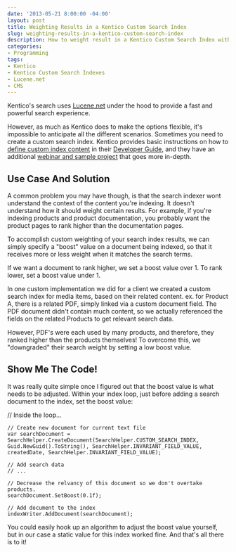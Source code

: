 ```yaml
---
date: '2013-05-21 8:00:00 -04:00'
layout: post
title: Weighting Results in a Kentico Custom Search Index
slug: weighting-results-in-a-kentico-custom-search-index
description: How to weight result in a Kentico Custom Search Index with Lucene.net.
categories:
- Programming
tags:
- Kentico
- Kentico Custom Search Indexes
- Lucene.net
- CMS
---
```


Kentico's search uses [Lucene.net](http://lucenenet.apache.org/ "Lucene.net Search Engine Library") under the hood to provide a fast and powerful search experience.

However, as much as Kentico does to make the options flexible, it's impossible to anticipate all the different scenarios.  Sometimes you need to create a custom search index.  Kentico provides basic instructions on how to [define custom index content](http://devnet.kentico.com/docs/7_0/devguide/index.html?smart_search_defining_custom_index_content.htm "Defining custom index content with Kentico Smart Search") in their [Developer Guide](http://devnet.kentico.com/docs/7_0/devguide/index.html "Kentico CMS 7.0 Developer Guide"), and they have an additional [webinar and sample project](http://devnet.kentico.com/Videos/System-Management/Smart-Search-in-Kentico-CMS-6.aspx "Smart Search Customization in Kentico CMS 6") that goes more in-depth.

## Use Case And Solution

A common problem you may have though, is that the search indexer wont understand the context of the content you're indexing.  It doesn't understand how it should weight certain results.  For example, if you're indexing products and product documentation, you probably want the product pages to rank higher than the documentation pages.

To accomplish custom weighting of your search index results, we can simply specify a "boost" value on a document being indexed, so that it receives more or less weight when it matches the search terms.

If we want a document to rank higher, we set a boost value over 1.  To rank lower, set a boost value under 1.

In one custom implementation we did for a client we created a custom search index for media items, based on their related content.  ex. for Product A, there is a related PDF, simply linked via a custom document field.  The PDF document didn't contain much content, so we actually referenced the fields on the related Products to get relevant search data.

However, PDF's were each used by many products, and therefore, they ranked higher than the products themselves!  To overcome this, we "downgraded" their search weight by setting a low boost value.

## Show Me The Code!

It was really quite simple once I figured out that the boost value is what needs to be adjusted.  Within your index loop, just before adding a search document to the index, set the boost value:

  // Inside the loop...
	
	// Create new document for current text file
	var searchDocument = SearchHelper.CreateDocument(SearchHelper.CUSTOM_SEARCH_INDEX, Guid.NewGuid().ToString(), SearchHelper.INVARIANT_FIELD_VALUE, createdDate, SearchHelper.INVARIANT_FIELD_VALUE);
	
	// Add search data
	// ...
	
	// Decrease the relvancy of this document so we don't overtake products.
	searchDocument.SetBoost(0.1f);
	
	// Add document to the index
	indexWriter.AddDocument(searchDocument);

You could easily hook up an algorithm to adjust the boost value yourself, but in our case a static value for this index worked fine.  And that's all there is to it!
